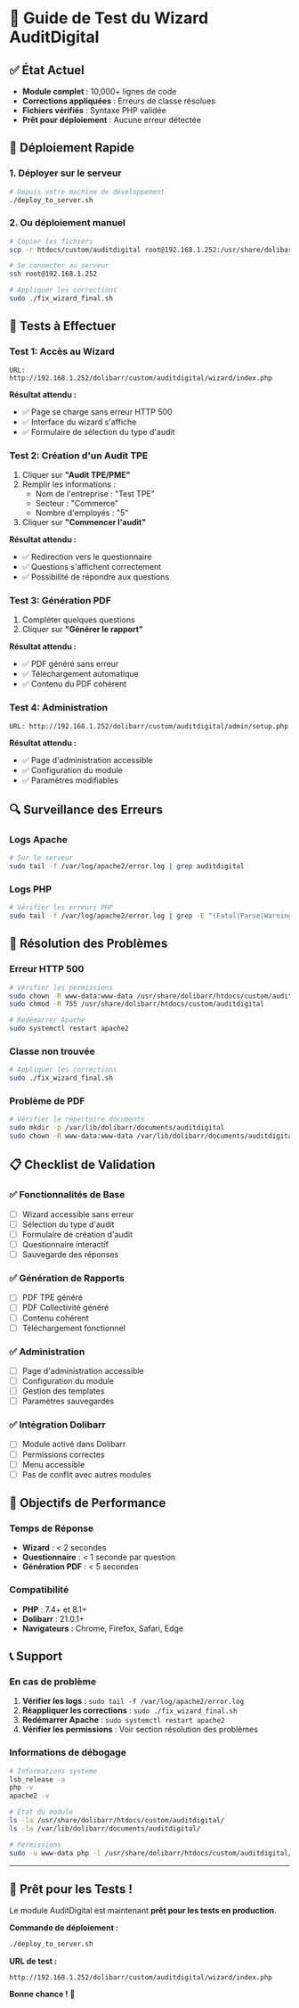 # 🧪 Guide de Test du Wizard AuditDigital

## ✅ État Actuel
- **Module complet** : 10,000+ lignes de code
- **Corrections appliquées** : Erreurs de classe résolues
- **Fichiers vérifiés** : Syntaxe PHP validée
- **Prêt pour déploiement** : Aucune erreur détectée

## 🚀 Déploiement Rapide

### 1. Déployer sur le serveur
```bash
# Depuis votre machine de développement
./deploy_to_server.sh
```

### 2. Ou déploiement manuel
```bash
# Copier les fichiers
scp -r htdocs/custom/auditdigital root@192.168.1.252:/usr/share/dolibarr/htdocs/custom/

# Se connecter au serveur
ssh root@192.168.1.252

# Appliquer les corrections
sudo ./fix_wizard_final.sh
```

## 🧪 Tests à Effectuer

### Test 1: Accès au Wizard
```
URL: http://192.168.1.252/dolibarr/custom/auditdigital/wizard/index.php
```

**Résultat attendu :**
- ✅ Page se charge sans erreur HTTP 500
- ✅ Interface du wizard s'affiche
- ✅ Formulaire de sélection du type d'audit

### Test 2: Création d'un Audit TPE
1. Cliquer sur **"Audit TPE/PME"**
2. Remplir les informations :
   - Nom de l'entreprise : "Test TPE"
   - Secteur : "Commerce"
   - Nombre d'employés : "5"
3. Cliquer sur **"Commencer l'audit"**

**Résultat attendu :**
- ✅ Redirection vers le questionnaire
- ✅ Questions s'affichent correctement
- ✅ Possibilité de répondre aux questions

### Test 3: Génération PDF
1. Compléter quelques questions
2. Cliquer sur **"Générer le rapport"**

**Résultat attendu :**
- ✅ PDF généré sans erreur
- ✅ Téléchargement automatique
- ✅ Contenu du PDF cohérent

### Test 4: Administration
```
URL: http://192.168.1.252/dolibarr/custom/auditdigital/admin/setup.php
```

**Résultat attendu :**
- ✅ Page d'administration accessible
- ✅ Configuration du module
- ✅ Paramètres modifiables

## 🔍 Surveillance des Erreurs

### Logs Apache
```bash
# Sur le serveur
sudo tail -f /var/log/apache2/error.log | grep auditdigital
```

### Logs PHP
```bash
# Vérifier les erreurs PHP
sudo tail -f /var/log/apache2/error.log | grep -E "(Fatal|Parse|Warning)"
```

## 🚨 Résolution des Problèmes

### Erreur HTTP 500
```bash
# Vérifier les permissions
sudo chown -R www-data:www-data /usr/share/dolibarr/htdocs/custom/auditdigital
sudo chmod -R 755 /usr/share/dolibarr/htdocs/custom/auditdigital

# Redémarrer Apache
sudo systemctl restart apache2
```

### Classe non trouvée
```bash
# Appliquer les corrections
sudo ./fix_wizard_final.sh
```

### Problème de PDF
```bash
# Vérifier le répertoire documents
sudo mkdir -p /var/lib/dolibarr/documents/auditdigital
sudo chown -R www-data:www-data /var/lib/dolibarr/documents/auditdigital
```

## 📋 Checklist de Validation

### ✅ Fonctionnalités de Base
- [ ] Wizard accessible sans erreur
- [ ] Sélection du type d'audit
- [ ] Formulaire de création d'audit
- [ ] Questionnaire interactif
- [ ] Sauvegarde des réponses

### ✅ Génération de Rapports
- [ ] PDF TPE généré
- [ ] PDF Collectivité généré
- [ ] Contenu cohérent
- [ ] Téléchargement fonctionnel

### ✅ Administration
- [ ] Page d'administration accessible
- [ ] Configuration du module
- [ ] Gestion des templates
- [ ] Paramètres sauvegardés

### ✅ Intégration Dolibarr
- [ ] Module activé dans Dolibarr
- [ ] Permissions correctes
- [ ] Menu accessible
- [ ] Pas de conflit avec autres modules

## 🎯 Objectifs de Performance

### Temps de Réponse
- **Wizard** : < 2 secondes
- **Questionnaire** : < 1 seconde par question
- **Génération PDF** : < 5 secondes

### Compatibilité
- **PHP** : 7.4+ et 8.1+
- **Dolibarr** : 21.0.1+
- **Navigateurs** : Chrome, Firefox, Safari, Edge

## 📞 Support

### En cas de problème
1. **Vérifier les logs** : `sudo tail -f /var/log/apache2/error.log`
2. **Réappliquer les corrections** : `sudo ./fix_wizard_final.sh`
3. **Redémarrer Apache** : `sudo systemctl restart apache2`
4. **Vérifier les permissions** : Voir section résolution des problèmes

### Informations de débogage
```bash
# Informations système
lsb_release -a
php -v
apache2 -v

# État du module
ls -la /usr/share/dolibarr/htdocs/custom/auditdigital/
ls -la /var/lib/dolibarr/documents/auditdigital/

# Permissions
sudo -u www-data php -l /usr/share/dolibarr/htdocs/custom/auditdigital/wizard/index.php
```

---

## 🚀 Prêt pour les Tests !

Le module AuditDigital est maintenant **prêt pour les tests en production**. 

**Commande de déploiement :**
```bash
./deploy_to_server.sh
```

**URL de test :**
```
http://192.168.1.252/dolibarr/custom/auditdigital/wizard/index.php
```

**Bonne chance ! 🎉**